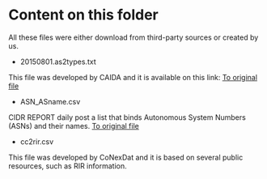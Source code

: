 # Content on this folder

All these files were either download from third-party sources or created by us. 

- 20150801.as2types.txt

This file was developed by CAIDA and it is available on this link: [To original file](http://data.caida.org/datasets/as-classification/)

- ASN_ASname.csv

CIDR REPORT daily post a list that binds Autonomous System Numbers (ASNs) and their names. [To original file](http://www.cidr-report.org/as2.0/autnums.html)

- cc2rir.csv

This file was developed by CoNexDat and it is based on several public resources, such as RIR information.
